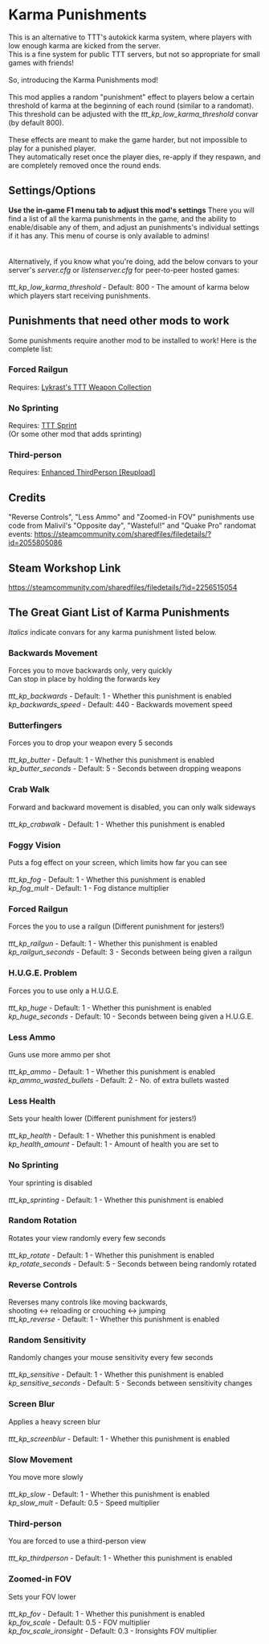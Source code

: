 # Karma Punishments

This is an alternative to TTT's autokick karma system, where players with low enough karma are kicked from the server.\
This is a fine system for public TTT servers, but not so appropriate for small games with friends!\
\
So, introducing the Karma Punishments mod!\
\
This mod applies a random "punishment" effect to players below a certain threshold of karma at the beginning of each round (similar to a randomat).\
This threshold can be adjusted with the *ttt_kp_low_karma_threshold* convar (by default 800).\
\
These effects are meant to make the game harder, but not impossible to play for a punished player.\
They automatically reset once the player dies, re-apply if they respawn, and are completely removed once the round ends.

## Settings/Options

**Use the in-game F1 menu tab to adjust this mod's settings**
There you will find a list of all the karma punishments in the game, and the ability to enable/disable any of them, and adjust an punishments's individual settings if it has any. This menu of course is only available to admins!\
\
\
Alternatively, if you know what you're doing, add the below convars to your server's *server.cfg* or *listenserver.cfg* for peer-to-peer hosted games:\
\
*ttt_kp_low_karma_threshold* - Default: 800 - The amount of karma below which players start receiving punishments.

## Punishments that need other mods to work

Some punishments require another mod to be installed to work! Here is the complete list:

### Forced Railgun

Requires: [Lykrast's TTT Weapon Collection](https://steamcommunity.com/sharedfiles/filedetails/?id=337994500)

### No Sprinting

Requires: [TTT Sprint](https://steamcommunity.com/sharedfiles/filedetails/?id=933056549)\
(Or some other mod that adds sprinting)

### Third-person

Requires: [Enhanced ThirdPerson [Reupload]](https://steamcommunity.com/sharedfiles/filedetails/?id=2593095865)

## Credits

"Reverse Controls", "Less Ammo" and "Zoomed-in FOV" punishments use code from Malivil's "Opposite day", "Wasteful!" and "Quake Pro" randomat events: <https://steamcommunity.com/sharedfiles/filedetails/?id=2055805086>

## Steam Workshop Link

<https://steamcommunity.com/sharedfiles/filedetails/?id=2256515054>

## The Great Giant List of Karma Punishments

*Italics* indicate convars for any karma punishment listed below.

### Backwards Movement

Forces you to move backwards only, very quickly\
Can stop in place by holding the forwards key\
\
*ttt_kp_backwards* - Default: 1 - Whether this punishment is enabled\
*kp_backwards_speed* - Default: 440 - Backwards movement speed

### Butterfingers

Forces you to drop your weapon every 5 seconds\
\
*ttt_kp_butter* - Default: 1 - Whether this punishment is enabled\
*kp_butter_seconds* - Default: 5 - Seconds between dropping weapons

### Crab Walk

Forward and backward movement is disabled, you can only walk sideways\
\
*ttt_kp_crabwalk* - Default: 1 - Whether this punishment is enabled

### Foggy Vision

Puts a fog effect on your screen, which limits how far you can see\
\
*ttt_kp_fog* - Default: 1 - Whether this punishment is enabled\
*kp_fog_mult* - Default: 1 - Fog distance multiplier

### Forced Railgun

Forces the you to use a railgun (Different punishment for jesters!)\
\
*ttt_kp_railgun* - Default: 1 - Whether this punishment is enabled\
*kp_railgun_seconds* - Default: 3 - Seconds between being given a railgun

### H.U.G.E. Problem

Forces you to use only a H.U.G.E.\
\
*ttt_kp_huge* - Default: 1 - Whether this punishment is enabled\
*kp_huge_seconds* - Default: 10 - Seconds between being given a H.U.G.E.

### Less Ammo

Guns use more ammo per shot\
\
*ttt_kp_ammo* - Default: 1 - Whether this punishment is enabled\
*kp_ammo_wasted_bullets* - Default: 2 - No. of extra bullets wasted

### Less Health

Sets your health lower (Different punishment for jesters!)\
\
*ttt_kp_health* - Default: 1 - Whether this punishment is enabled\
*kp_health_amount* - Default: 1 - Amount of health you are set to

### No Sprinting

Your sprinting is disabled\
\
*ttt_kp_sprinting* - Default: 1 - Whether this punishment is enabled

### Random Rotation

Rotates your view randomly every few seconds\
\
*ttt_kp_rotate* - Default: 1 - Whether this punishment is enabled\
*kp_rotate_seconds* - Default: 5 - Seconds between being randomly rotated

### Reverse Controls

Reverses many controls like moving backwards,\
shooting <-> reloading or crouching <-> jumping
\
*ttt_kp_reverse* - Default: 1 - Whether this punishment is enabled

### Random Sensitivity

Randomly changes your mouse sensitivity every few seconds\
\
*ttt_kp_sensitive* - Default: 1 - Whether this punishment is enabled\
*kp_sensitive_seconds* - Default: 5 - Seconds between sensitivity changes

### Screen Blur

Applies a heavy screen blur\
\
*ttt_kp_screenblur* - Default: 1 - Whether this punishment is enabled

### Slow Movement

You move more slowly\
\
*ttt_kp_slow* - Default: 1 - Whether this punishment is enabled\
*kp_slow_mult* - Default: 0.5 - Speed multiplier

### Third-person

You are forced to use a third-person view\
\
*ttt_kp_thirdperson* - Default: 1 - Whether this punishment is enabled

### Zoomed-in FOV

Sets your FOV lower\
\
*ttt_kp_fov* - Default: 1 - Whether this punishment is enabled\
*kp_fov_scale* - Default: 0.5 - FOV multiplier\
*kp_fov_scale_ironsight* - Default: 0.3 - Ironsights FOV multiplier
